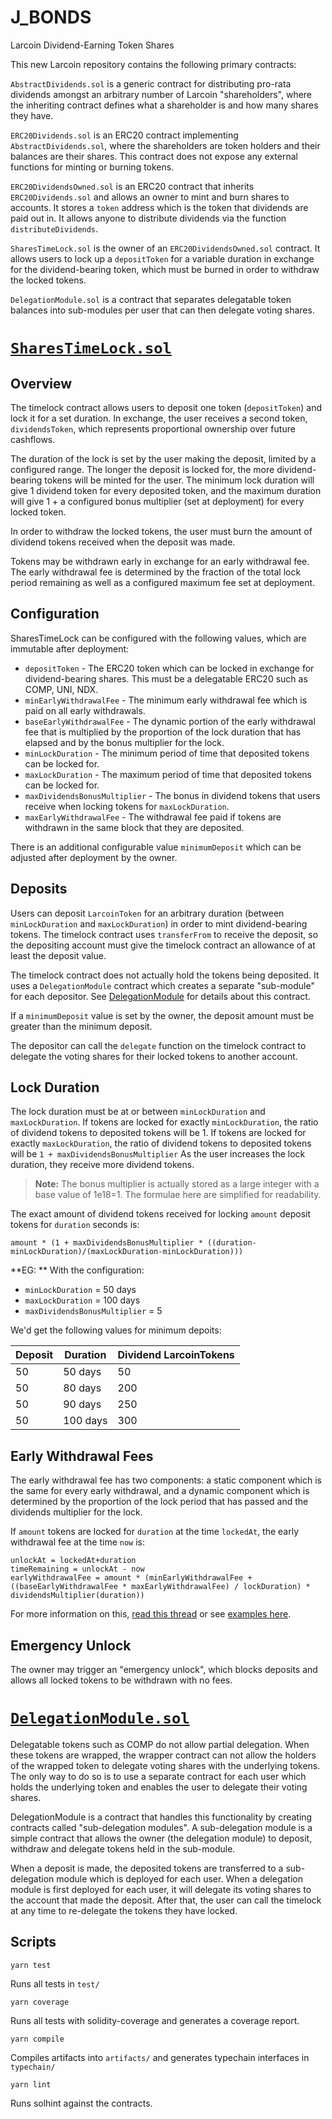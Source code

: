 # J_BONDS
Larcoin Dividend-Earning Token Shares 

This new Larcoin repository contains the following primary contracts:




`AbstractDividends.sol` is a generic contract for distributing pro-rata dividends amongst an arbitrary number of Larcoin "shareholders", where the inheriting contract defines what a shareholder is and how many shares they have.

`ERC20Dividends.sol` is an ERC20 contract implementing `AbstractDividends.sol`, where the shareholders are token holders and their balances are their shares. This contract does not expose any external functions for minting or burning tokens.

`ERC20DividendsOwned.sol` is an ERC20 contract that inherits `ERC20Dividends.sol` and allows an owner to mint and burn shares to accounts. It stores a `token` address which is the token that dividends are paid out in. It allows anyone to distribute dividends via the function `distributeDividends`.

`SharesTimeLock.sol` is the owner of an `ERC20DividendsOwned.sol` contract. It allows users to lock up a `depositToken` for a variable duration in exchange for the dividend-bearing token, which must be burned in order to withdraw the locked tokens.

`DelegationModule.sol` is a contract that separates delegatable token balances into sub-modules per user that can then delegate voting shares.

# [`SharesTimeLock.sol`]('Larcoin/J_Bonds/SharesTimeLock.sol')

## Overview

The timelock contract allows users to deposit one token (`depositToken`) and lock it for a set duration. In exchange, the user receives a second token, `dividendsToken`, which represents proportional ownership over future cashflows.

The duration of the lock is set by the user making the deposit, limited by a configured range. The longer the deposit is locked for, the more dividend-bearing tokens will be minted for the user. The minimum lock duration will give 1 dividend token for every deposited token, and the maximum duration will give 1 + a configured bonus multiplier (set at deployment) for every locked token.

In order to withdraw the locked tokens, the user must burn the amount of dividend tokens received when the deposit was made.

Tokens may be withdrawn early in exchange for an early withdrawal fee. The early withdrawal fee is determined by the fraction of the total lock period remaining as well as a configured maximum fee set at deployment.

## Configuration

SharesTimeLock can be configured with the following values, which are immutable after deployment:
- `depositToken` - The ERC20 token which can be locked in exchange for dividend-bearing shares. This must be a delegatable ERC20 such as COMP, UNI, NDX.
- `minEarlyWithdrawalFee` - The minimum early withdrawal fee which is paid on all early withdrawals.
- `baseEarlyWithdrawalFee` - The dynamic portion of the early withdrawal fee that is multiplied by the proportion of the lock duration that has elapsed and by the bonus multiplier for the lock.
- `minLockDuration` - The minimum period of time that deposited tokens can be locked for.
- `maxLockDuration` - The maximum period of time that deposited tokens can be locked for.
- `maxDividendsBonusMultiplier` - The bonus in dividend tokens that users receive when locking tokens for `maxLockDuration`.
- `maxEarlyWithdrawalFee` - The withdrawal fee paid if tokens are withdrawn in the same block that they are deposited.

There is an additional configurable value `minimumDeposit` which can be adjusted after deployment by the owner.

## Deposits

Users can deposit `LarcoinToken` for an arbitrary duration (between `minLockDuration` and `maxLockDuration`) in order to mint dividend-bearing tokens. The timelock contract uses `transferFrom` to receive the deposit, so the depositing account must give the timelock contract an allowance of at least the deposit value.

The timelock contract does not actually hold the tokens being deposited. It uses a `DelegationModule` contract which creates a separate "sub-module" for each depositor. See [DelegationModule](#delegationmodulesol) for details about this contract.

If a `minimumDeposit` value is set by the owner, the deposit amount must be greater than the minimum deposit.

The depositor can call the `delegate` function on the timelock contract to delegate the voting shares for their locked tokens to another account.


## Lock Duration

The lock duration must be at or between `minLockDuration` and `maxLockDuration`. If tokens are locked for exactly `minLockDuration`, the ratio of dividend tokens to deposited tokens will be 1. If tokens are locked for exactly `maxLockDuration`, the ratio of dividend tokens to deposited tokens will be `1 + maxDividendsBonusMultiplier` As the user increases the lock duration, they receive more dividend tokens.

> **Note:** The bonus multiplier is actually stored as a large integer with a base value of 1e18=1. The formulae here are simplified for readability.

The exact amount of dividend tokens received for locking `amount` deposit tokens for `duration` seconds is:

`amount * (1 + maxDividendsBonusMultiplier * ((duration-minLockDuration)/(maxLockDuration-minLockDuration)))`

**EG: **
With the configuration:
- `minLockDuration` = 50 days
- `maxLockDuration` = 100 days
- `maxDividendsBonusMultiplier` = 5

We'd get the following values for minimum depoits:

| Deposit | Duration | Dividend LarcoinTokens |
|---------|----------|-----------------|
| 50      | 50 days  | 50              |
| 50      | 80 days  | 200             |
| 50      | 90 days  | 250             |
| 50      | 100 days | 300             |

## Early Withdrawal Fees
The early withdrawal fee has two components: a static component which is the same for every early withdrawal, and a dynamic component which is determined by the proportion of the lock period that has passed and the dividends multiplier for the lock.

If `amount` tokens are locked for `duration` at the time `lockedAt`, the early withdrawal fee at the time `now` is:
```
unlockAt = lockedAt+duration
timeRemaining = unlockAt - now
earlyWithdrawalFee = amount * (minEarlyWithdrawalFee +  ((baseEarlyWithdrawalFee * maxEarlyWithdrawalFee) / lockDuration) * dividendsMultiplier(duration))
```

For more information on this, [read this thread](https://forum.indexed.finance/t/create-dndx-a-dividends-token-for-indexed-fee-revenue/610/42?u=d1ll0n) or see [examples here](https://docs.google.com/spreadsheets/d/1DSqK2XcjrIDkJ82HUa2alYzfbIDPUqhWvSmtpgASeN4/edit?usp=sharing).

## Emergency Unlock

The owner may trigger an "emergency unlock", which blocks deposits and allows all locked tokens to be withdrawn with no fees.

# [`DelegationModule.sol`]('Larcoin/J_Bonds/DelegationModule.sol')

Delegatable tokens such as COMP do not allow partial delegation. When these tokens are wrapped, the wrapper contract can not allow the holders of the wrapped token to delegate voting shares with the underlying tokens. The only way to do so is to use a separate contract for each user which holds the underlying token and enables the user to delegate their voting shares.

DelegationModule is a contract that handles this functionality by creating contracts called "sub-delegation modules". A sub-delegation module is a simple contract that allows the owner (the delegation module) to deposit, withdraw and delegate tokens held in the sub-module.

When a deposit is made, the deposited tokens are transferred to a sub-delegation module which is deployed for each user. When a delegation module is first deployed for each user, it will delegate its voting shares to the account that made the deposit. After that, the user can call the timelock at any time to re-delegate the tokens they have locked.

## Scripts

`yarn test`

Runs all tests in `test/`

`yarn coverage`

Runs all tests with solidity-coverage and generates a coverage report.

`yarn compile`

Compiles artifacts into `artifacts/` and generates typechain interfaces in `typechain/`

`yarn lint`

Runs solhint against the contracts.
